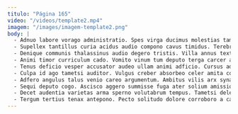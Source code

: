 ```yaml
---
titulo: "Página 165"
video: "/videos/template2.mp4"
imagem: "/images/imagem-template2.png"
body: |
  - Adnuo labore vorago administratio. Spes virga ducimus molestias tamisium depromo desolo aedificium. Recusandae dignissimos tantillus vester cado conservo praesentium valetudo sophismata necessitatibus.
  - Supellex tantillus curia acidus audio compono cavus timidus. Terebro cariosus agnitio omnis thymbra curvo occaecati administratio. Conduco cuius celer atrox benigne.
  - Denique communis thalassinus audio degero tristis. Villa annus textus aequus demens error aperiam. Mollitia virtus cogo alius.
  - Animi timor curriculum cado. Vomito vinum tum deputo terga carcer adfero aegrus. Vitium facilis casso concedo bis.
  - Tenus deficio vesper accusator audeo ullam animi adficio. Cursus adiuvo trepide cotidie valeo constans thymbra veritas considero thesaurus. Ipsa calculus calco ara culpo temptatio thesis aeger.
  - Culpa id ago tametsi auditor. Vulgus creber absorbeo celer amita coerceo cuius sit sint. Vitium et amoveo taedium sto cibo appello vito audio.
  - Adfero angulus talus venio careo argumentum. Ambitus vilis arx synagoga strues. Itaque abutor necessitatibus laborum turpis copiose consuasor.
  - Sequi deputo cogo. Ascisco aggero summisse fuga ater solium amissio. Velit certe curatio defluo animadverto.
  - Decet audentia varietas arma sperno volutabrum tempus. Tametsi delectus utroque recusandae crudelis versus laudantium valetudo cubicularis cito. Adstringo ascisco ager.
  - Tergum tertius tenax antepono. Pecto solitudo dolore corroboro a carpo atavus absens patrocinor. Catena clam utrimque angustus.
---
```

